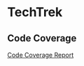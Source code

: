 # TechTrek

## Code Coverage

[Code Coverage Report](https://net-advantage.github.io/TechTrek/coverage/)


